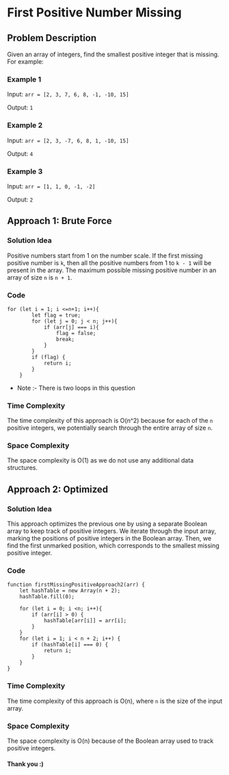 # First Positive Number Missing

## Problem Description

Given an array of integers, find the smallest positive integer that is missing. For example:

### Example 1

Input: `arr = [2, 3, 7, 6, 8, -1, -10, 15]`

Output: `1`

### Example 2

Input: `arr = [2, 3, -7, 6, 8, 1, -10, 15]`

Output: `4`

### Example 3

Input: `arr = [1, 1, 0, -1, -2]`

Output: `2`

## Approach 1: Brute Force

### Solution Idea

Positive numbers start from 1 on the number scale. If the first missing positive number is `k`, then all the positive numbers from 1 to `k - 1` will be present in the array. The maximum possible missing positive number in an array of size `n` is `n + 1`.

### Code

```
for (let i = 1; i <=n+1; i++){
        let flag = true;
        for (let j = 0; j < n; j++){
            if (arr[j] === i){
                flag = false;
                break;
            }
        }
        if (flag) {
            return i;
        }
    }
```

* Note :- There is two loops in this question

### Time Complexity

The time complexity of this approach is O(n^2) because for each of the `n` positive integers, we potentially search through the entire array of size `n`.

### Space Complexity

The space complexity is O(1) as we do not use any additional data structures.

## Approach 2: Optimized

### Solution Idea

This approach optimizes the previous one by using a separate Boolean array to keep track of positive integers. We iterate through the input array, marking the positions of positive integers in the Boolean array. Then, we find the first unmarked position, which corresponds to the smallest missing positive integer.

### Code

```
function firstMissingPositiveApproach2(arr) {
    let hashTable = new Array(n + 2);
    hashTable.fill(0);

    for (let i = 0; i <n; i++){
        if (arr[i] > 0) {
            hashTable[arr[i]] = arr[i];
        }
    }
    for (let i = 1; i < n + 2; i++) { 
        if (hashTable[i] === 0) {
            return i;
        }
    }
}
```

### Time Complexity

The time complexity of this approach is O(n), where `n` is the size of the input array.

### Space Complexity

The space complexity is O(n) because of the Boolean array used to track positive integers.

#### Thank you :)